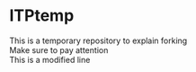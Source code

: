 # ITPtemp
This is a temporary repository to explain forking
<br>
Make sure to pay attention
<br>
This is a modified line

